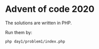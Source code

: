 # Advent of code 2020

The solutions are written in PHP. 

Run them by: 

    php day1/problem1/index.php
